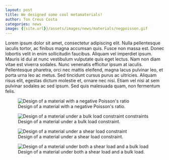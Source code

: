 ```yaml
---
layout: post
title: We designed some cool metamaterials!
author: Ton Creus Costa
categories: news
image: {{site.url}}/assets/images/news/materials/negpoisson.gif
---
```


Lorem ipsum dolor sit amet, consectetur adipiscing elit. Nulla pellentesque iaculis tortor, ac finibus magna accumsan quis. Fusce non massa est. Donec lobortis velit in enim sollicitudin faucibus. Aliquam vel imperdiet ipsum. Mauris id dui at nunc vestibulum vulputate quis eget lectus. Nam non diam vitae est viverra sodales. Nunc venenatis efficitur ipsum at iaculis. Pellentesque pharetra, orci nec mattis eleifend, magna lacus pulvinar leo, et porta urna leo ac metus. Sed tincidunt cursus purus ac ultricies. Aliquam risus elit, egestas dictum molestie et, ornare nec nisi. Etiam vel nisi at sem pulvinar sodales ac sed ipsum. Sed quis malesuada quam, non fermentum felis.

<figure>
  <img src="{{site.url}}/assets/images/news/materials/negpoisson.gif" alt="Design of a material with a negative Poisson's ratio"/>
  <figcaption>Design of a material with a negative Poisson's ratio.</figcaption>
</figure>

<figure>
  <img src="{{site.url}}/assets/images/news/materials/bulkconstraint.gif" alt="Design of a material under a bulk load constraint constraints"/>
  <figcaption>Design of a material under a bulk load constraint.</figcaption>
</figure>

<figure>
  <img src="{{site.url}}/assets/images/news/materials/shear.gif" alt="Design of a material under a shear load constraint"/>
  <figcaption>Design of a material under a shear load constraint.</figcaption>
</figure>

<figure>
  <img src="{{site.url}}/assets/images/news/materials/shearload.gif" alt="Design of a material under both a shear load and a bulk load"/>
  <figcaption>Design of a material under both a shear load and a bulk load.</figcaption>
</figure>
